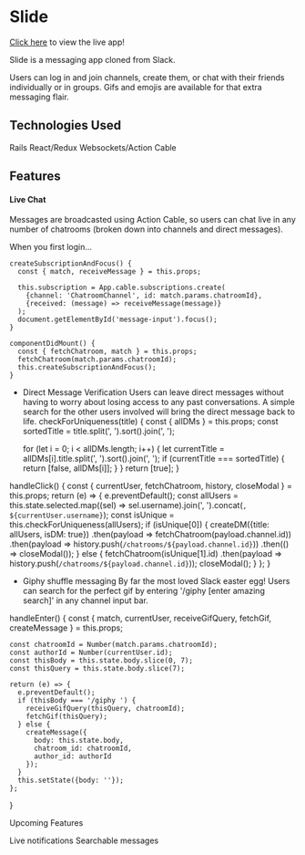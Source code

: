# Slide

[Click here](https://slide-chat-app.herokuapp.com/#/) to view the live app!

Slide is a messaging app cloned from Slack.

Users can log in and join channels, create them, or chat with their friends individually or in groups.
Gifs and emojis are available for that extra messaging flair.

## Technologies Used

Rails
React/Redux
Websockets/Action Cable

## Features

#### Live Chat
Messages are broadcasted using Action Cable, so users can chat live in any number of chatrooms (broken down into channels and direct messages).

 When you first login...

 ```
 createSubscriptionAndFocus() {
   const { match, receiveMessage } = this.props;

   this.subscription = App.cable.subscriptions.create(
     {channel: 'ChatroomChannel', id: match.params.chatroomId},
     {received: (message) => receiveMessage(message)}
   );
   document.getElementById('message-input').focus();
 }

 componentDidMount() {
   const { fetchChatroom, match } = this.props;
   fetchChatroom(match.params.chatroomId);
   this.createSubscriptionAndFocus();
 }
 ```

 - Direct Message Verification
  Users can leave direct messages without having to worry about losing access to any past conversations. A simple search for the other
  users involved will bring the direct message back to life.
  checkForUniqueness(title) {
    const { allDMs } = this.props;
    const sortedTitle = title.split(', ').sort().join(', ');

    for (let i = 0; i < allDMs.length; i++) {
      let currentTitle = allDMs[i].title.split(', ').sort().join(', ');
      if (currentTitle === sortedTitle) {
        return [false, allDMs[i]];
      }
    }
    return [true];
  }

  handleClick() {
    const { currentUser, fetchChatroom, history, closeModal } = this.props;
    return (e) => {
      e.preventDefault();
      const allUsers = this.state.selected.map((sel) => sel.username).join(', ').concat(`, ${currentUser.username}`);
      const isUnique = this.checkForUniqueness(allUsers);
      if (isUnique[0]) {
        createDM({title: allUsers, isDM: true})
        .then(payload => fetchChatroom(payload.channel.id))
        .then(payload => history.push(`/chatrooms/${payload.channel.id}`))
        .then(() => closeModal());
      } else {
        fetchChatroom(isUnique[1].id)
        .then(payload => history.push(`/chatrooms/${payload.channel.id}`));
        closeModal();
      }
    };
  }

 - Giphy shuffle messaging
  By far the most loved Slack easter egg! Users can search for the perfect gif by
  entering '/giphy [enter amazing search]' in any channel input bar.

  handleEnter() {
    const {
      match, currentUser, receiveGifQuery,
      fetchGif, createMessage
    } = this.props;

    const chatroomId = Number(match.params.chatroomId);
    const authorId = Number(currentUser.id);
    const thisBody = this.state.body.slice(0, 7);
    const thisQuery = this.state.body.slice(7);

    return (e) => {
      e.preventDefault();
      if (thisBody === '/giphy ') {
        receiveGifQuery(thisQuery, chatroomId);
        fetchGif(thisQuery);
      } else {
        createMessage({
          body: this.state.body,
          chatroom_id: chatroomId,
          author_id: authorId
        });
      }
      this.setState({body: ''});
    };
  }

Upcoming Features

Live notifications
Searchable messages
